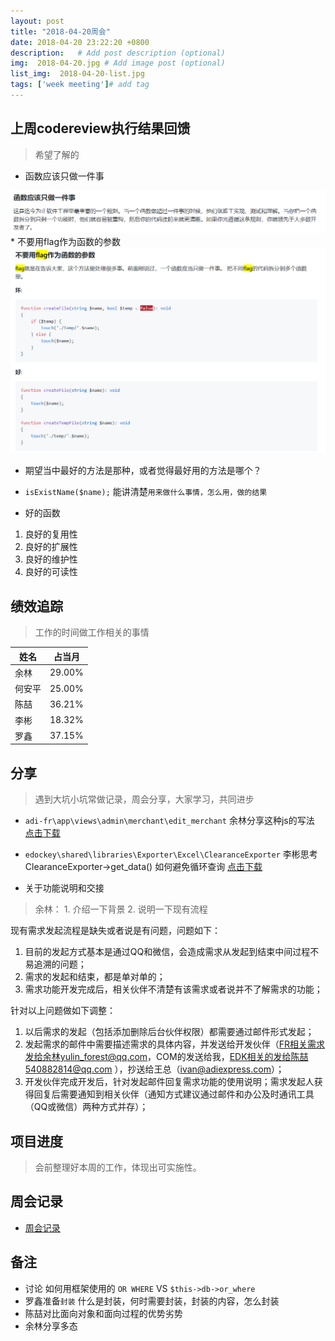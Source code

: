 ```yaml
---
layout: post
title: "2018-04-20周会"
date: 2018-04-20 23:22:20 +0800
description:   # Add post description (optional)
img:  2018-04-20.jpg # Add image post (optional)
list_img:  2018-04-20-list.jpg
tags: ['week meeting']# add tag
---
```

## 上周codereview执行结果回馈
> 希望了解的

* 函数应该只做一件事
<img src="../assets/attchment/2018-04-20/do_one_thing_do_well.png" alt="function" />
* 不要用flag作为函数的参数
<img src="../assets/attchment/2018-04-20/function_no_flag.png" alt="function" />

* 期望当中最好的方法是那种，或者觉得最好用的方法是哪个？
 * `isExistName($name);` 能讲清楚`用来做什么事情，怎么用，做的结果`

* 好的函数
 1. 良好的复用性
 2. 良好的扩展性
 3. 良好的维护性
 4. 良好的可读性


## 绩效追踪
> 工作的时间做工作相关的事情

 |  姓名  | 占当月 |
 |--------|------|
 | 余林   |29.00%|
 | 何安平 |25.00%|
 | 陈喆   |36.21%|
 | 李彬   |18.32%|
 | 罗鑫   |37.15%|

## 分享
> 遇到大坑小坑常做记录，周会分享，大家学习，共同进步

* `adi-fr\app\views\admin\merchant\edit_merchant` 余林分享这种js的写法
<a href="../assets/attchment/2018-04-20/yl_share.docx" >点击下载</a>

* `edockey\shared\libraries\Exporter\Excel\ClearanceExporter` 李彬思考 ClearanceExporter->get_data() 如何避免循环查询
<a href="../assets/attchment/2018-04-20/lb_share.docx" >点击下载</a>

* 关于功能说明和交接

> 余林： 1. 介绍一下背景
        2. 说明一下现有流程
>
现有需求发起流程是缺失或者说是有问题，问题如下：
 1. 目前的发起方式基本是通过QQ和微信，会造成需求从发起到结束中间过程不易追溯的问题；
 2. 需求的发起和结束，都是单对单的；
 3. 需求功能开发完成后，相关伙伴不清楚有该需求或者说并不了解需求的功能；

>
针对以上问题做如下调整：
 1. 以后需求的发起（包括添加删除后台伙伴权限）都需要通过邮件形式发起；
 2. 发起需求的邮件中需要描述需求的具体内容，并发送给开发伙伴（FR相关需求发给余林yulin_forest@qq.com，COM的发送给我，EDK相关的发给陈喆540882814@qq.com ），抄送给王总（ivan@adiexpress.com）；
 3. 开发伙伴完成开发后，针对发起邮件回复需求功能的使用说明；需求发起人获得回复后需要通知到相关伙伴（通知方式建议通过邮件和办公及时通讯工具（QQ或微信）两种方式并存）；


## 项目进度
> 会前整理好本周的工作，体现出可实施性。


## 周会记录
* <a href="../assets/attchment/2018-04-20/mk_content.docx" download="周会记录.docx">周会记录</a>


## 备注
* 讨论 如何用框架使用的 `OR WHERE` VS `$this->db->or_where`
* 罗鑫准备`封装` 什么是封装，何时需要封装，封装的内容，怎么封装
* 陈喆对比面向对象和面向过程的优势劣势
* 余林分享多态



